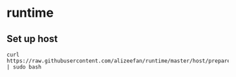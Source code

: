 # runtime

## Set up host
```shell
curl https://raw.githubusercontent.com/alizeefan/runtime/master/host/prepare_host.sh | sudo bash
```

